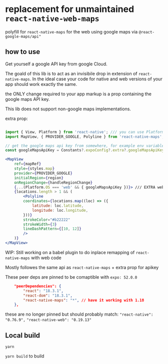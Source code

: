 # replacement for unmaintained `react-native-web-maps`

polyfill for `react-native-maps` for the web using google maps via `@react-google-maps/api"`

## how to use

Get yourself a google API key from google Cloud.

The goald of this lib is to act as an invisibile drop in extension of `react-native-maps`. In the ideal case your code for native and web versions of your app should work exactly the same.

the ONLY change required to your app markup is  a prop containing the google maps API key.

This lib does not support non-google maps implementations.

extra prop:

```jsx

import { View, Platform } from 'react-native'; /// you can use Platform.OS to check if running on web, but shouldnt matter
import MapView, { PROVIDER_GOOGLE, Polyline } from 'react-native-maps'; /// no changes to imports 

// get the google maps api key from somewhere, for example env variable:
const googleMapsApiKey = Constants?.expoConfig?.extra?.googleMapsApiKey;

<MapView
    ref={mapRef}
    style={styles.map}
    provider={PROVIDER_GOOGLE}
    initialRegion={region}
    onRegionChange={handleRegionChange}
    {...(Platform.OS === 'web' && { googleMapsApiKey })}> /// EXTRA web-only api-key prop                   
    {locations.length > 1 && (
        <Polyline
        coordinates={locations.map((loc) => ({
            latitude: loc.latitude,
            longitude: loc.longitude,
        }))}
        strokeColor="#b22222"
        strokeWidth={3}
        lineDashPattern={[10, 12]}
        />
    )}
</MapView>
```


WIP: Still working on a babel plugin to do inplace remapping of `react-native-maps` with web code

Mostly followes the same api as `react-native-maps` + extra prop for apikey

These peer deps are pinned to be comaptible with `expo: 52.0.0`

```json
    "peerDependencies": {
        "react": "18.3.1",
        "react-dom": "18.3.1",
        "react-native-maps": "*", // have it working with 1.18
    },
```

these are no longer pinned but should probably match:
`"react-native": "0.76.9",`
`"react-native-web": "0.19.13"`

## Local build

`yarn`

`yarn build` to build
